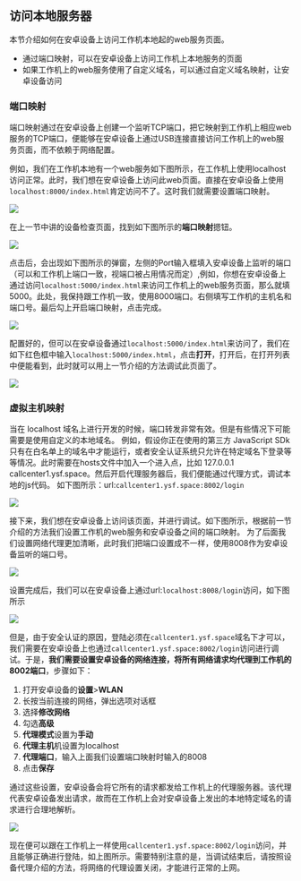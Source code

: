 ## 访问本地服务器

本节介绍如何在安卓设备上访问工作机本地起的web服务页面。
* 通过端口映射，可以在安卓设备上访问工作机上本地服务的页面
* 如果工作机上的web服务使用了自定义域名，可以通过自定义域名映射，让安卓设备访问

### 端口映射

端口映射通过在安卓设备上创建一个监听TCP端口，把它映射到工作机上相应web服务的TCP端口，便能够在安卓设备上通过USB连接直接访问工作机上的web服务页面，而不依赖于网络配置。

例如，我们在工作机本地有一个web服务如下图所示，在工作机上使用localhost访问正常。此时，我们想在安卓设备上访问此web页面。直接在安卓设备上使用``localhost:8000/index.html``肯定访问不了。这时我们就需要设置端口映射。

![](http://p1.bqimg.com/582863/fc8b1b1b32c4c518.png)

在上一节中讲的设备检查页面，找到如下图所示的**端口映射**摁钮。

![](http://p1.bqimg.com/582863/d91faf350c4a3750.png)

点击后，会出现如下图所示的弹窗，左侧的Port输入框填入安卓设备上监听的端口（可以和工作机上端口一致，视端口被占用情况而定）,例如，你想在安卓设备上通过访问``localhost:5000/index.html``来访问工作机上的web服务页面，那么就填5000。此处，我保持跟工作机一致，使用8000端口。右侧填写工作机的主机名和端口号。最后勾上开启端口映射，点击完成。

![](http://p1.bqimg.com/582863/aeef38cc115b65c2.png)

配置好的，但可以在安卓设备通过``localhost:5000/index.html``来访问了，我们在如下红色框中输入``localhost:5000/index.html``，点击**打开**，打开后，在打开列表中便能看到，此时就可以用上一节介绍的方法调试此页面了。

![](http://p1.bqimg.com/582863/ccd2c944d92d03d3.png)

### 虚拟主机映射

当在 localhost 域名上进行开发的时候，端口转发非常有效。但是有些情况下可能需要是使用自定义的本地域名。
例如，假设你正在使用的第三方 JavaScript SDk 只有在白名单上的域名中才能运行，或者安全认证系统只允许在特定域名下登录等等情况。此时需要在hosts文件中加入一个进入点，比如 127.0.0.1 callcenter1.ysf.space。然后开启代理服务器后，我们便能通过代理方式，调试本地的js代码。
如下图所示：url:`callcenter1.ysf.space:8002/login`

![](http://p1.bqimg.com/582863/9e272f5bfd003fe3.png)

接下来，我们想在安卓设备上访问该页面，并进行调试。如下图所示，根据前一节介绍的方法我们设置工作机的web服务和安卓设备之间的端口映射。 为了后面我们设置网络代理更加清晰，此时我们把端口设置成不一样，使用8008作为安卓设备监听的端口号。

![](http://p1.bqimg.com/582863/7dde04849fd38aa4.png)

设置完成后，我们可以在安卓设备上通过url:`localhost:8008/login`访问，如下图所示

![](http://p1.bqimg.com/582863/80c1c13b6be8def5.png)

但是，由于安全认证的原因，登陆必须在`callcenter1.ysf.space`域名下才可以，我们需要在安卓设备上也通过`callcenter1.ysf.space:8002/login`访问进行调试。于是，**我们需要设置安卓设备的网络连接，将所有网络请求均代理到工作机的8002端口**，步骤如下：

1. 打开安卓设备的**设置**>**WLAN**
2. 长按当前连接的网络，弹出选项对话框
3. 选择**修改网络**
4. 勾选**高级**
5. **代理模式**设置为**手动**
6. **代理主机**机设置为localhost
7. **代理端口**，输入上面我们设置端口映射时输入的8008
8. 点击**保存**

通过这些设置，安卓设备会将它所有的请求都发给工作机上的代理服务器。该代理代表安卓设备发出请求，故而在工作机上会对安卓设备上发出的本地特定域名的请求进行合理地解析。

![](http://p1.bqimg.com/582863/2fe62b3a673fa491.png)

现在便可以跟在工作机上一样使用`callcenter1.ysf.space:8002/login`访问，并且能够正确进行登陆，如上图所示。需要特别注意的是，当调试结束后，请按照设备代理介绍的方法，将网络的代理设置关闭，才能进行正常的上网。

